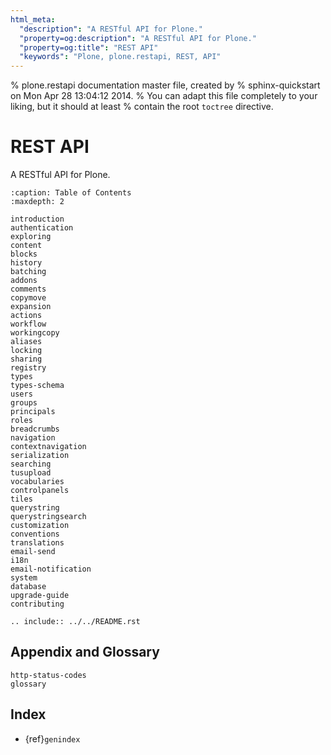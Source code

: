 ```yaml
---
html_meta:
  "description": "A RESTful API for Plone."
  "property=og:description": "A RESTful API for Plone."
  "property=og:title": "REST API"
  "keywords": "Plone, plone.restapi, REST, API"
---
```


% plone.restapi documentation master file, created by
% sphinx-quickstart on Mon Apr 28 13:04:12 2014.
% You can adapt this file completely to your liking, but it should at least
% contain the root `toctree` directive.

# REST API

A RESTful API for Plone.

```{toctree}
:caption: Table of Contents
:maxdepth: 2

introduction
authentication
exploring
content
blocks
history
batching
addons
comments
copymove
expansion
actions
workflow
workingcopy
aliases
locking
sharing
registry
types
types-schema
users
groups
principals
roles
breadcrumbs
navigation
contextnavigation
serialization
searching
tusupload
vocabularies
controlpanels
tiles
querystring
querystringsearch
customization
conventions
translations
email-send
i18n
email-notification
system
database
upgrade-guide
contributing
```

```{eval-rst}
.. include:: ../../README.rst
```


## Appendix and Glossary

```{toctree}
http-status-codes
glossary
```


## Index

- {ref}`genindex`
